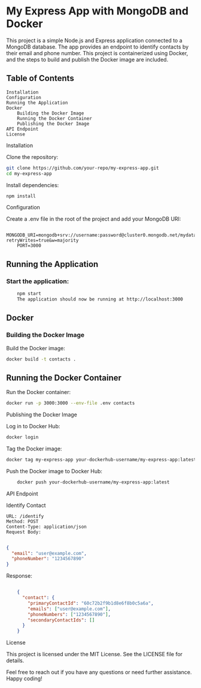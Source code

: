 # My Express App with MongoDB and Docker

This project is a simple Node.js and Express application connected to a MongoDB database. The app provides an endpoint to identify contacts by their email and phone number. This project is containerized using Docker, and the steps to build and publish the Docker image are included.
## Table of Contents

    Installation
    Configuration
    Running the Application
    Docker
        Building the Docker Image
        Running the Docker Container
        Publishing the Docker Image
    API Endpoint
    License

Installation

Clone the repository:

```bash
git clone https://github.com/your-repo/my-express-app.git
cd my-express-app
```

Install dependencies:

```bash
npm install
```

Configuration

Create a .env file in the root of the project and add your MongoDB URI:

```env
    MONGODB_URI=mongodb+srv://username:password@cluster0.mongodb.net/mydatabase?retryWrites=true&w=majority
    PORT=3000
```

## Running the Application

### Start the application:

```bash
    npm start
    The application should now be running at http://localhost:3000 
```
## Docker

### Building the Docker Image

Build the Docker image:

```bash
docker build -t contacts .
```
## Running the Docker Container

Run the Docker container:

```bash
docker run -p 3000:3000 --env-file .env contacts
```

 Publishing the Docker Image

Log in to Docker Hub:

```bash
docker login
```

Tag the Docker image:

```bash
docker tag my-express-app your-dockerhub-username/my-express-app:latest
```

Push the Docker image to Docker Hub:

```bash
    docker push your-dockerhub-username/my-express-app:latest
```
API Endpoint

Identify Contact

    URL: /identify
    Method: POST
    Content-Type: application/json
    Request Body:

```json

{
  "email": "user@example.com",
  "phoneNumber": "1234567890"
}
```
Response:

```json

    {
      "contact": {
        "primaryContactId": "60c72b2f9b1d8e6f8b0c5a6a",
        "emails": ["user@example.com"],
        "phoneNumbers": ["1234567890"],
        "secondaryContactIds": []
      }
    }
```
License

This project is licensed under the MIT License. See the LICENSE file for details.

Feel free to reach out if you have any questions or need further assistance. Happy coding!

